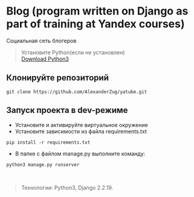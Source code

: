 # Blog (program written on Django as part of training at Yandex courses)

Социальная сеть блогеров

> Установите Python(если не установлен)<br>
> [Download Python3](https://www.python.org/downloads/)
> 
## Клонируйте репозиторий
```
git clone https://github.com/AlexanderZug/yatube.git
```

## Запуск проекта в dev-режиме
- Установите и активируйте виртуальное окружение
- Установите зависимости из файла requirements.txt
```
pip install -r requirements.txt
``` 
- В папке с файлом manage.py выполните команду:
```
python3 manage.py runserver
```
<br>

> Технологии: Python3, Django 2.2.19.
> 
